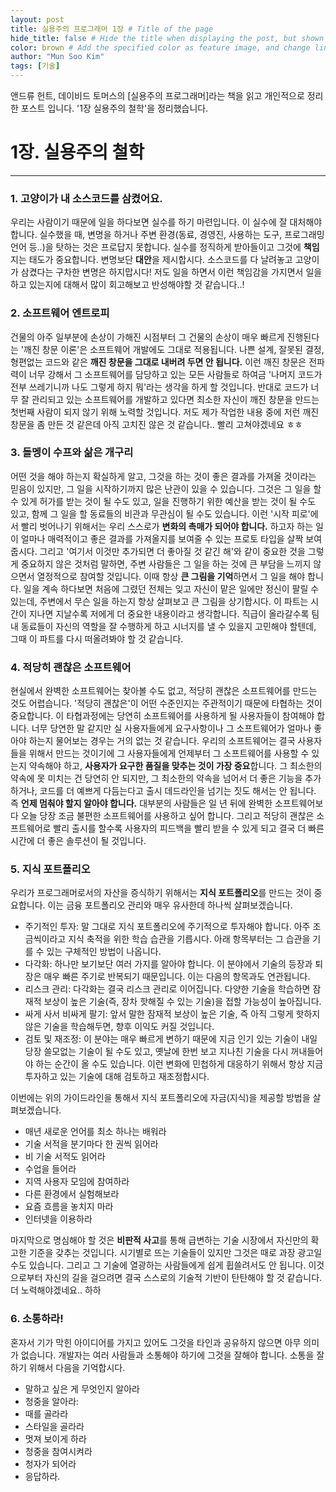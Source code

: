 ```yaml
---
layout: post
title: 실용주의 프로그래머 1장 # Title of the page
hide_title: false # Hide the title when displaying the post, but shown in lists of poststhumbnail: "assets/img/thumbnails/sample-th.png"  # Add
color: brown # Add the specified color as feature image, and change link colors in post
author: "Mun Soo Kim"
tags: [기술]
---
```


앤드류 헌트, 데이비드 토머스의 [실용주의 프로그래머]라는 책을 읽고 개인적으로 정리한 포스트 입니다. '1장 실용주의 철학'을 정리했습니다.

# 1장. 실용주의 철학

---

### 1. 고양이가 내 소스코드를 삼켰어요.

우리는 사람이기 때문에 일을 하다보면 실수를 하기 마련입니다. 이 실수에 잘 대처해야 합니다. 실수했을 때, 변명을 하거나 주변 환경(동료, 경영진, 사용하는 도구, 프로그래밍 언어 등..)을 탓하는 것은 프로답지 못합니다. 실수를 정직하게 받아들이고 그것에 **책임**지는 태도가 중요합니다. 변명보단 **대안**을 제시합시다. 소스코드를 다 날려놓고 고양이가 삼켰다는 구차한 변명은 하지맙시다! 저도 일을 하면서 이런 책임감을 가지면서 일을 하고 있는지에 대해서 많이 회고해보고 반성해야할 것 같습니다..!

### 2. 소프트웨어 엔트로피

건물의 아주 일부분에 손상이 가해진 시점부터 그 건물의 손상이 매우 빠르게 진행된다는 '깨진 창문 이론'은 소프트웨어 개발에도 그대로 적용됩니다. 나쁜 설계, 잘못된 결정, 형편없는 코드와 같은 **깨진 창문을 그대로 내버려 두면 안 됩니다.** 이런 깨진 창문은 전파력이 너무 강해서 그 소프트웨어를 담당하고 있는 모든 사람들로 하여금 '나머지 코드가 전부 쓰레기니까 나도 그렇게 하지 뭐'라는 생각을 하게 할 것입니다. 반대로 코드가 너무 잘 관리되고 있는 소프트웨어를 개발하고 있다면 최소한 자신이 깨진 창문을 만드는 첫번째 사람이 되지 않기 위해 노력할 것입니다. 저도 제가 작업한 내용 중에 저런 깨진 창문을 좀 만든 것 같은데 아직 고치진 않은 것 같습니다.. 빨리 고쳐야겠네요 ㅎㅎ

### 3. 돌멩이 수프와 삶은 개구리

어떤 것을 해야 하는지 확실하게 알고, 그것을 하는 것이 좋은 결과를 가져올 것이라는 믿음이 있지만, 그 일을 시작하기까지 많은 난관이 있을 수 있습니다. 그것은 그 일을 할 수 있게 허가를 받는 것이 될 수도 있고, 일을 진행하기 위한 예산을 받는 것이 될 수도 있고, 함께 그 일을 할 동료들의 비관과 무관심이 될 수도 있습니다. 이런 '시작 피로'에서 빨리 벗어나기 위해서는 우리 스스로가 **변화의 촉매가 되어야 합니다.** 하고자 하는 일이 얼마나 매력적이고 좋은 결과를 가져올지를 보여줄 수 있는 프로토 타입을 살짝 보여줍시다. 그리고 '여기서 이것만 추가되면 더 좋아질 것 같긴 해'와 같이 중요한 것을 그렇게 중요하지 않은 것처럼 말하면, 주변 사람들은 그 일을 하는 것에 큰 부담을 느끼지 않으면서 열정적으로 참여할 것입니다. 이때 항상 **큰 그림을 기억**하면서 그 일을 해야 합니다. 일을 계속 하다보면 처음에 그렸던 전체는 잊고 자신이 맡은 일에만 정신이 팔릴 수 있는데, 주변에서 무슨 일을 하는지 항상 살펴보고 큰 그림을 상기합시다.
이 파트는 시간이 지나면 지날수록 저에게 더 중요한 내용이라고 생각합니다. 직급이 올라갈수록 팀 내 동료들이 자신의 역할을 잘 수행하게 하고 시너지를 낼 수 있을지 고민해야 할텐데, 그때 이 파트를 다시 떠올려봐야 할 것 같습니다.

### 4. 적당히 괜찮은 소프트웨어

현실에서 완벽한 소프트웨어는 찾아볼 수도 없고, 적당히 괜찮은 소프트웨어를 만드는 것도 어렵습니다. '적당히 괜찮은'이 어떤 수준인지는 주관적이기 때문에 타협하는 것이 중요합니다. 이 타협과정에는 당연히 소프트웨어를 사용하게 될 사용자들이 참여해야 합니다. 너무 당연한 말 같지만 실 사용자들에게 요구사항이나 그 소프트웨어가 얼마나 좋아야 하는지 물어보는 경우는 거의 없는 것 같습니다. 우리의 소프트웨어는 결국 사용자들을 위해서 만드는 것이기에 그 사용자들에게 언제부터 그 소프트웨어를 사용할 수 있는지 약속해야 하고, **사용자가 요구한 품질을 맞추는 것이 가장 중요**합니다. 그 최소한의 약속에 못 미치는 건 당연히 안 되지만, 그 최소한의 약속을 넘어서 더 좋은 기능을 추가하거나, 코드를 더 예쁘게 다듬는다고 출시 데드라인을 넘기는 짓도 해서는 안 됩니다. 즉 **언제 멈춰야 할지 알아야 합니다.** 대부분의 사람들은 일 년 뒤에 완벽한 소프트웨어보다 오늘 당장 조금 불편한 소프트웨어를 사용하고 싶어 합니다. 그리고 적당히 괜찮은 소프트웨어로 빨리 출시를 할수록 사용자의 피드백을 빨리 받을 수 있게 되고 결국 더 빠른 시간에 더 좋은 솔루션이 될 것입니다.

### 5. 지식 포트폴리오

우리가 프로그래머로서의 자산을 증식하기 위해서는 **지식 포트폴리오**를 만드는 것이 중요합니다. 이는 금융 포트폴리오 관리와 매우 유사한데 하나씩 살펴보겠습니다.

- 주기적인 투자: 말 그대로 지식 포트폴리오에 주기적으로 투자해야 합니다. 아주 조금씩이라고 지식 축적을 위한 학습 습관을 기릅시다. 아래 항목부터는 그 습관을 기를 수 있는 구체적인 방법이 나옵니다.
- 다각화: 하나만 보기보단 여러 가지를 알아야 합니다. 이 분야에서 기술의 등장과 퇴장은 매우 빠른 주기로 반복되기 때문입니다. 이는 다음의 항목과도 연관됩니다.
- 리스크 관리: 다각화는 결국 리스크 관리로 이어집니다. 다양한 기술을 학습하면 잠재적 보상이 높은 기술(즉, 장차 핫해질 수 있는 기술)을 접할 가능성이 높아집니다.
- 싸게 사서 비싸게 팔기: 앞서 말한 잠재적 보상이 높은 기술, 즉 아직 그렇게 핫하지 않은 기술을 학습해두면, 향후 이익도 커질 것입니다.
- 검토 및 재조정: 이 분야는 매우 빠르게 변하기 때문에 지금 인기 있는 기술이 내일 당장 쓸모없는 기술이 될 수도 있고, 옛날에 한번 보고 지나친 기술을 다시 꺼내들어야 하는 순간이 올 수도 있습니다. 이런 변화에 민첩하게 대응하기 위해서 항상 지금 투자하고 있는 기술에 대해 검토하고 재조정합시다.

이번에는 위의 가이드라인을 통해서 지식 포트폴리오에 자금(지식)을 제공할 방법을 살펴보겠습니다.

- 매년 새로운 언어를 최소 하나는 배워라
- 기술 서적을 분기마다 한 권씩 읽어라
- 비 기술 서적도 읽어라
- 수업을 들어라
- 지역 사용자 모임에 참여하라
- 다른 환경에서 실험해보라
- 요즘 흐름을 놓치지 마라
- 인터넷을 이용하라

마지막으로 명심해야 할 것은 **비판적 사고**를 통해 급변하는 기술 시장에서 자신만의 확고한 기준을 갖추는 것입니다. 시기별로 뜨는 기술들이 있지만 그것은 때로 과장 광고일 수도 있습니다. 그리고 그 기술에 열광하는 사람들에게 쉽게 휩쓸려서도 안 됩니다. 이것으로부터 자신의 길을 걸으려면 결국 스스로의 기술적 기반이 탄탄해야 할 것 같습니다. 더 노력해야겠네요.. 하하

### 6. 소통하라!

혼자서 기가 막힌 아이디어를 가지고 있어도 그것을 타인과 공유하지 않으면 아무 의미가 없습니다. 개발자는 여러 사람들과 소통해야 하기에 그것을 잘해야 합니다. 소통을 잘하기 위해서 다음을 기억합시다.

- 말하고 싶은 게 무엇인지 알아라
- 청중을 알아라:
- 때를 골라라
- 스타일을 골라라
- 멋져 보이게 하라
- 청중을 참여시켜라
- 청자가 되어라
- 응답하라.
